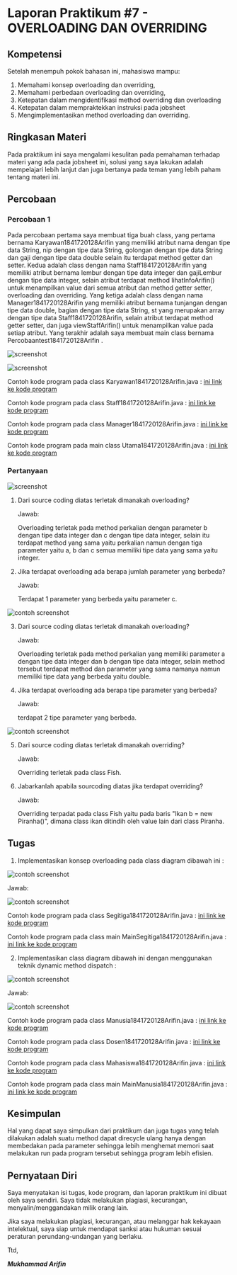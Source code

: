 # Laporan Praktikum #7 - OVERLOADING DAN OVERRIDING

## Kompetensi

Setelah menempuh pokok bahasan ini, mahasiswa mampu: 
1. Memahami konsep overloading dan overriding, 
2. Memahami perbedaan overloading dan overriding, 
3. Ketepatan dalam mengidentifikasi method overriding dan overloading 
4. Ketepatan dalam mempraktekkan instruksi pada jobsheet 
5. Mengimplementasikan method overloading dan overriding.


## Ringkasan Materi

Pada praktikum ini saya mengalami kesulitan pada pemahaman terhadap materi yang ada pada jobsheet ini, solusi yang saya lakukan adalah mempelajari lebih lanjut dan juga bertanya pada teman yang lebih paham tentang materi ini.


## Percobaan

### Percobaan 1

Pada percobaan pertama saya membuat tiga buah class, yang pertama bernama Karyawan1841720128Arifin yang memiliki atribut nama dengan tipe data String, nip dengan tipe data String, golongan dengan tipe data String dan gaji dengan tipe data double selain itu terdapat method getter dan setter. Kedua adalah class dengan nama Staff1841720128Arifin yang memiliki atribut bernama lembur dengan tipe data integer dan gajiLembur dengan tipe data integer, selain atribut terdapat method lihatInfoArifin() untuk menampilkan value dari semua atribut dan method getter setter, overloading dan overriding. Yang ketiga adalah class dengan nama Manager1841720128Arifin yang memiliki atribut bernama tunjangan dengan tipe data double, bagian dengan tipe data String, st yang merupakan array dengan tipe data Staff1841720128Arifin, selain atribut terdapat method getter setter, dan juga viewStaffArifin() untuk menampilkan value pada setiap atribut. Yang terakhir adalah saya membuat main class bernama Percobaantest1841720128Arifin .


![screenshot](img/Percobaan1_1.PNG)


![screenshot](img/Percobaan1_2.PNG)



Contoh kode program pada class Karyawan1841720128Arifin.java : [ini link ke kode program](../../src/7_Overriding_dan_Overloading/Percobaan_1/Karyawan1841720128Arifin.java)


Contoh kode program pada class Staff1841720128Arifin.java : [ini link ke kode program](../../src/7_Overriding_dan_Overloading/Percobaan_1/Staff1841720128Arifin.java)


Contoh kode program pada class Manager1841720128Arifin.java : [ini link ke kode program](../../src/7_Overriding_dan_Overloading/Percobaan_1/Manager1841720128Arifin.java)


Contoh kode program pada main class Utama1841720128Arifin.java : [ini link ke kode program](../../src/7_Overriding_dan_Overloading/Percobaan_1/Utama1841720128Arifin.java)



### Pertanyaan

![screenshot](img/Pertanyaan_1.PNG)


1. Dari source coding diatas terletak dimanakah overloading?

    Jawab:

    Overloading terletak pada method perkalian dengan parameter b dengan tipe data integer dan c dengan tipe data integer, selain itu terdapat method yang sama yaitu perkalian namun dengan tiga parameter yaitu a, b dan c semua memiliki tipe data yang sama yaitu integer.


2. Jika terdapat overloading ada berapa jumlah parameter yang berbeda? 

    Jawab:

    Terdapat 1 parameter yang berbeda yaitu parameter c.



![contoh screenshot](img/Pertanyaan_3.PNG)


3. Dari source coding diatas terletak dimanakah overloading?

    Jawab:

    Overloading terletak pada method perkalian yang memiliki parameter a dengan tipe data integer dan b dengan tipe data integer, selain method tersebut terdapat method dan parameter yang sama namanya namun memiliki tipe data yang berbeda yaitu double.

4. Jika terdapat overloading ada berapa tipe parameter yang berbeda? 

    Jawab:

    terdapat 2 tipe parameter yang berbeda.


![contoh screenshot](img/Pertanyaan_5.PNG)


5. Dari source coding diatas terletak dimanakah overriding?

    Jawab:

    Overriding terletak pada class Fish.

6. Jabarkanlah apabila sourcoding diatas jika terdapat overriding?

    Jawab:

    Overriding terpadat pada class Fish yaitu pada baris "Ikan b = new Piranha()", dimana class ikan ditindih oleh value lain dari class Piranha.


## Tugas

1. Implementasikan konsep overloading pada class diagram dibawah ini :
 
![contoh screenshot](img/SoalTugas_1.PNG)

Jawab:

![contoh screenshot](img/Tugas_1.PNG)


Contoh kode program pada class Segitiga1841720128Arifin.java : [ini link ke kode program](../../src/7_Overriding_dan_Overloading/Tugas_1/Segitiga1841720128Arifin.java)


Contoh kode program pada class main MainSegitiga1841720128Arifin.java : [ini link ke kode program](../../src/7_Overriding_dan_Overloading/Tugas_1/MainSegitiga1841720128Arifin.java)


2. Implementasikan class diagram dibawah ini dengan menggunakan teknik dynamic method dispatch :

![contoh screenshot](img/SoalTugas_2.PNG)

Jawab:

![contoh screenshot](img/Tugas_2.PNG)


Contoh kode program pada class Manusia1841720128Arifin.java : [ini link ke kode program](../../src/7_Overriding_dan_Overloading/Tugas_2/Manusia1841720128Arifin.java)


Contoh kode program pada class Dosen1841720128Arifin.java : [ini link ke kode program](../../src/7_Overriding_dan_Overloading/Tugas_2/Dosen1841720128Arifin.java)


Contoh kode program pada class Mahasiswa1841720128Arifin.java : [ini link ke kode program](../../src/7_Overriding_dan_Overloading/Tugas_2/Mahasiswa1841720128Arifin.java)


Contoh kode program pada class main MainManusia1841720128Arifin.java : [ini link ke kode program](../../src/7_Overriding_dan_Overloading/Tugas_2/MainManusia1841720128Arifin.java)


## Kesimpulan

Hal yang dapat saya simpulkan dari praktikum dan juga tugas yang telah dilakukan adalah suatu method dapat direcycle ulang hanya dengan membedakan pada parameter sehingga lebih menghemat memori saat melakukan run pada program tersebut sehingga program lebih efisien.


## Pernyataan Diri

Saya menyatakan isi tugas, kode program, dan laporan praktikum ini dibuat oleh saya sendiri. Saya tidak melakukan plagiasi, kecurangan, menyalin/menggandakan milik orang lain.

Jika saya melakukan plagiasi, kecurangan, atau melanggar hak kekayaan intelektual, saya siap untuk mendapat sanksi atau hukuman sesuai peraturan perundang-undangan yang berlaku.

Ttd,

***Mukhammad Arifin***
